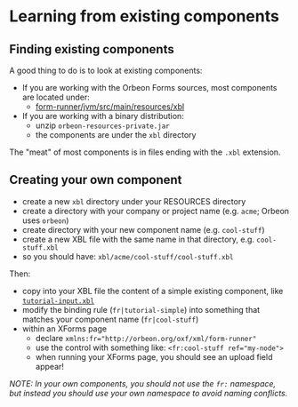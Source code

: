 # Learning from existing components



## Finding existing components

A good thing to do is to look at existing components:

* If you are working with the Orbeon Forms sources, most components are located under:
    * [form-runner/jvm/src/main/resources/xbl](https://github.com/orbeon/orbeon-forms/tree/master/form-runner/jvm/src/main/resources/xbl)
* If you are working with a binary distribution:
    * unzip `orbeon-resources-private.jar`
    * the components are under the `xbl` directory

The "meat" of most components is in files ending with the `.xbl` extension.

## Creating your own component

* create a new `xbl` directory under your RESOURCES directory
* create a directory with your company or project name (e.g. `acme`; Orbeon uses `orbeon`)
* create directory with your new component name (e.g. `cool-stuff`)
* create a new XBL file with the same name in that directory, e.g. `cool-stuff.xbl`
* so you should have: `xbl/acme/cool-stuff/cool-stuff.xbl`

Then:

* copy into your XBL file the content of a simple existing component, like [`tutorial-input.xbl`](https://github.com/orbeon/orbeon-forms/blob/master/form-runner/jvm/src/main/resources/xbl/orbeon/tutorial-input/tutorial-input.xbl)
* modify the binding rule (`fr|tutorial-simple`) into something that matches your component name (`fr|cool-stuff`)
* within an XForms page
    * declare `xmlns:fr="http://orbeon.org/oxf/xml/form-runner"`
    * use the control with something like: `<fr:cool-stuff ref="my-node">`
    * when running your XForms page, you should see an upload field appear!

_NOTE: In your own components, you should not use the `fr:` namespace, but instead you should use your own namespace to avoid naming conflicts._
